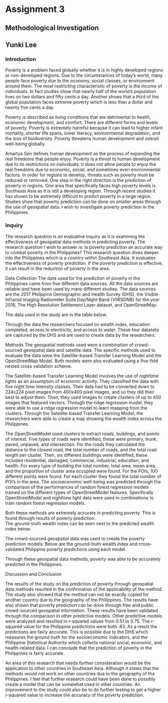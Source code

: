 # Assignment 3

## Methodological Investigation
## Yunki Lee

### Introduction
Poverty is a problem faced globally whether it is in highly developed regions or non-developed regions.  Due to the circumstances of today’s world, many people face poverty due to the economy, social classes, or environment around them.  The most restricting characteristic of poverty is the income of individuals.  In fact studies show that nearly half of the world’s population lives on two dollars and fifty cents a day.  Another shows that a third of the global population faces extreme poverty which is less than a dollar and twenty five cents a day.  

Poverty is described as living conditions that are detrimental to health, economic development, and comfort.  There are different forms and levels of poverty.  Poverty is extremely harmful because it can lead to higher infant mortality, shorter life spans, lower literacy, environmental degradation, and the loss of biodiversity.  Poverty threatens human development and overall well-being globally.

Amartya Sen defines human development as the process of expanding the real freedoms that people enjoy.  Poverty is a threat to human development due to its restrictions on individuals.  It does not allow people to enjoy the real freedoms due to economic, social, and sometimes even environmental factors.  In order for regions to develop, threats such as poverty must be reduced or removed.  One step in the right direction is the prediction of poverty in regions. One area that specifically faces high poverty levels is Southeast Asia as it is still a developing region.  Through recent studies it has shown to be extremely difficult to predict poverty in a large region.
Studies show that poverty prediction can be done on smaller areas through the use of geospatial data.  I wish to investigate poverty prediction in the Philippines.

### Inquiry
The research question is an evaluative inquiry as it is examining the effectiveness of geospatial data methods in predicting poverty.  The research question I wish to answer is: Is poverty prediction an accurate way to combat poverty in the Philippines?  This research question dives deeper into the Philippines which is a country within Southeast Asia.  It evaluates the effectiveness of poverty prediction.  If the poverty prediction is effective, it can result in the reduction of poverty in the area.  

Data Collection
The data used for the prediction of poverty in the Philippines came from five different data sources.  All the data sources are reliable and have been used by many different studies.  The data sources are the 2017 Philippine Demographic and Health Survey (DHS), the Visible Infrared Imaging Radiometer Suite Day/Night Band (VIIRSDNB) for the year 2016, The High Resolution Settlement Layer dataset, and OpenStreetMap.  

The data used in the study are in the table below.

Through the data the researchers focused on wealth index, education completed, access to electricity, and access to water.  These four datasets are captured by the DHS and are used to create data by the researchers.  

Methods
The geospatial methods used were a combination of crowd-sourced geospatial data and satellite data. The specific methods used to evaluate the data were the Satellite-based Transfer Learning Model and the OpenStreetMap Model.  Both models were also evaluated using a five-fold nested cross validation scheme.  

The Satellite-based Transfer Learning Model involves the use of nighttime lights as an assumption of economic activity.  They classified the data with five night time intensity classes.  Their data had to be converted down to 224x224 pixel images from 400x400 pixel images, and so they did their best to adjust them.  Then, they used images to create clusters of up to 400 images that featured vectors.  Through the ridge regression model, they were able to use a ridge regression model to learn mapping from the clusters.  Through the Satellite-based Transfer Learning Model, the researchers were able to create a map showing the wealth index across the Philippines.  

The OpenStreetModel used clusters to extract roads, buildings, and points of interest.  Five types of roads were identified, these were primary, trunk, paved, unpaved, and intersection.  For the roads they calculated the distance to the closest road, the total number of roads, and the total road length per cluster.  Then, six different buildings were identified, these included residential, damaged, commercial, industrial, education, and health.  For every type of building the total number, total area, mean area, and the proportion of cluster area occupied were found.  For the POIs, 100 different points were found.  For each cluster they found the total number of POI’s in the area.  The socioeconomic well-being was predicted through the comparison of the performances of random forest regression models trained on the different types of OpenStreetModel features.  Specifically OpenStreetModel and nighttime light data were used in combinations to train random forest regression models.  

Both these methods are extremely accurate in predicting poverty. This is found through results of poverty prediction.  
The ground-truth wealth index can be seen next to the predicted wealth index below.  

The crowd-sourced geospatial data was used to create the poverty prediction models.  Below are the ground-truth wealth index and cross-validated Philippine poverty predictions using each model.

Through these geospatial data methods, poverty was able to be accurately predicted in the Philippines.

Discussion and Conclusion

The results of the study on the prediction of poverty through geospatial data methods resulted in the confirmation of the applicability of the method.  The study also showed that the method can not be exactly copied for another country due to the geography of the Philippines.  The results have also shown that poverty prediction can be done through free and public crowd-sourced geospatial information.  These results have been validated through the comparison in other predictive models.  Other predictive models were analyzed and resulted in r-squared values from 0.51 to 0.75.  The r-squared value for the Philippine predictions were both .63. As a result the predictions are fairly accurate.  This is possible due to the DHS which measures the ground truth for the socioeconomic indicators, and the Philippine Statistical Authority which collects national social, economic, and health-related data.  I can conclude that the prediction of poverty in the Philippines is fairly accurate.  

An area of this research that needs further consideration would be the application to other countries in Southeast Asia.  Although it states that the methods would not work on other countries due to the geography of the Philippines.  I feel that further research could have been done to possibly create a model that can be somewhat used in other countries.  An improvement to the study could also be to do further testing to get a higher r-squared value to increase the accuracy of the poverty prediction.
